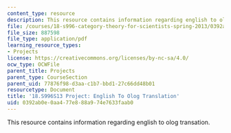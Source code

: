 ```yaml
---
content_type: resource
description: This resource contains information regarding english to olog transation.
file: /courses/18-s996-category-theory-for-scientists-spring-2013/0392ab0e0aa477e888a974e7633faab0_MIT18_S996S13_Eng2Ologs.pdf
file_size: 887598
file_type: application/pdf
learning_resource_types:
- Projects
license: https://creativecommons.org/licenses/by-nc-sa/4.0/
ocw_type: OCWFile
parent_title: Projects
parent_type: CourseSection
parent_uid: 77876f98-d3aa-c1b7-bbd1-27c66dd48b01
resourcetype: Document
title: '18.S996S13 Project: English To Olog Translation'
uid: 0392ab0e-0aa4-77e8-88a9-74e7633faab0
---
```

This resource contains information regarding english to olog transation.
